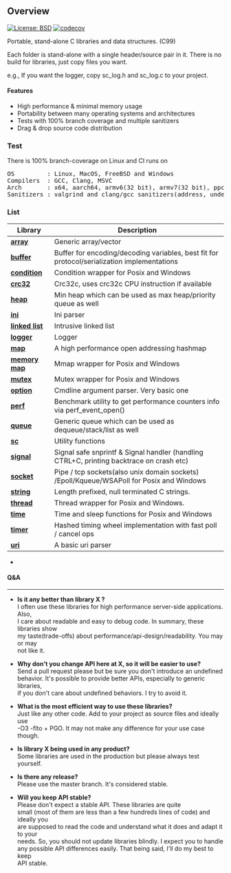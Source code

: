 ## Overview

[![License: BSD](https://img.shields.io/badge/License-BSD-blue.svg)](https://opensource.org/licenses/bsd-3-clause)
[![codecov](https://codecov.io/gh/tezc/sc/branch/master/graph/badge.svg?token=O8ZHQ0XZ30)](https://codecov.io/gh/tezc/sc)

Portable, stand-alone C libraries and data structures. (C99)

Each folder is stand-alone with a single header/source pair in it. There is no  
build for libraries, just copy files you want. 

e.g., If you want the logger, copy sc_log.h and sc_log.c to your project.

#### Features

- High performance & minimal memory usage
- Portability between many operating systems and architectures
- Tests with 100% branch coverage and multiple sanitizers
- Drag & drop source code distribution

### Test
There is 100% branch-coverage on Linux and CI runs on

<pre>
OS         : Linux, MacOS, FreeBSD and Windows  
Compilers  : GCC, Clang, MSVC  
Arch       : x64, aarch64, armv6(32 bit), armv7(32 bit), ppc64le, s390x(big endian)  
Sanitizers : valgrind and clang/gcc sanitizers(address, undefined, thread)
</pre>

### List

| Library                        | Description                                                                                 |
|--------------------------------|---------------------------------------------------------------------------------------------|
| **[array](array)**             | Generic array/vector                                                                        |
| **[buffer](buffer)**           | Buffer for encoding/decoding variables, best fit for protocol/serialization implementations |
| **[condition](condition)**     | Condition wrapper for Posix and Windows                                                     |
| **[crc32](crc32)**             | Crc32c, uses crc32c CPU instruction if available                                            |
| **[heap](heap)**               | Min heap which can be used as max heap/priority queue as well                               | 
| **[ini](ini)**                 | Ini parser                                                                                  |
| **[linked list](linked-list)** | Intrusive linked list                                                                       |
| **[logger](logger)**           | Logger                                                                                      |
| **[map](map)**                 | A high performance open addressing hashmap                                                  |
| **[memory map](memory-map)**   | Mmap wrapper for Posix and Windows                                                          |
| **[mutex](mutex)**             | Mutex wrapper for Posix and Windows                                                         |
| **[option](option)**           | Cmdline argument parser. Very basic one                                                     |
| **[perf](perf)**               | Benchmark utility to get performance counters info via perf_event_open()                    | 
| **[queue](queue)**             | Generic queue which can be used as dequeue/stack/list as well                               |
| **[sc](sc)**                   | Utility functions                                                                           |
| **[signal](signal)**           | Signal safe snprintf & Signal handler (handling CTRL+C, printing backtrace on crash etc)    |
| **[socket](socket)**           | Pipe / tcp sockets(also unix domain sockets) /Epoll/Kqueue/WSAPoll for Posix and Windows    |
| **[string](string)**           | Length prefixed, null terminated C strings.                                                 |
| **[thread](thread)**           | Thread wrapper for Posix and Windows.                                                       |
| **[time](time)**               | Time and sleep functions for Posix and Windows                                              |
| **[timer](timer)**             | Hashed timing wheel implementation with fast poll / cancel ops                              |
| **[uri](uri)**                 | A basic uri parser                                                                          |
  
-

#### Q&A

-----
* **Is it any better than library X ?**  
  I often use these libraries for high performance server-side applications. Also,  
  I care about readable and easy to debug code. In summary, these libraries show  
  my taste(trade-offs) about performance/api-design/readability. You may or may  
  not like it.


* **Why don't you change API here at X, so it will be easier to use?**  
  Send a pull request please but be sure you don't introduce an undefined  
  behavior. It's possible to provide better APIs, especially to generic libraries,  
  if you don't care about undefined behaviors. I try to avoid it.


* **What is the most efficient way to use these libraries?**  
  Just like any other code. Add to your project as source files and ideally use   
  -O3 -flto + PGO. It may not make any difference for your use case though.


* **Is library X being used in any product?**  
  Some libraries are used in the production but please always test yourself.


* **Is there any release?**   
  Please use the master branch. It's considered stable.


* **Will you keep API stable?**   
  Please don't expect a stable API. These libraries are quite  
  small (most of them are less than a few hundreds lines of code) and ideally you  
  are supposed to read the code and understand what it does and adapt it to your   
  needs. So, you should not update libraries blindly. I expect you to handle  
  any possible API differences easily. That being said, I'll do my best to keep  
  API stable.